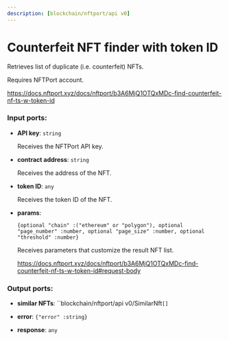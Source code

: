 ```yaml
---
description: [blockchain/nftport/api v0]
---
```


# Counterfeit NFT finder with token ID

Retrieves list of duplicate (i.e. counterfeit) NFTs. 

Requires NFTPort account.

https://docs.nftport.xyz/docs/nftport/b3A6MjQ1OTQxMDc-find-counterfeit-nf-ts-w-token-id

### Input ports:

* __API key__: `string`

    Receives the NFTPort API key.


* __contract address__: `string`

    Receives the address of the NFT.


* __token ID__: `any`

    Receives the token ID of the NFT.


* __params__: 
    ```
    {optional "chain" :("ethereum" or "polygon"), optional "page_number" :number, optional "page_size" :number, optional "threshold" :number}
    ```

    Receives parameters that customize the result NFT list.
    
    https://docs.nftport.xyz/docs/nftport/b3A6MjQ1OTQxMDc-find-counterfeit-nf-ts-w-token-id#request-body

### Output ports:

* __similar NFTs__: ``blockchain/nftport/api v0/SimilarNft`[]`


* __error__: `{"error" :string}`


* __response__: `any`

